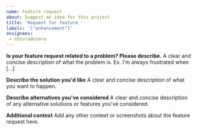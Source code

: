 ```yaml
---
name: Feature request
about: Suggest an idea for this project
title: 'Request for feature '
labels: '["enhancement"]'
assignees: 
 - shivradnimra
---
```


**Is your feature request related to a problem? Please describe.**
A clear and concise description of what the problem is. Ex. I'm always frustrated when [...]

**Describe the solution you'd like**
A clear and concise description of what you want to happen.

**Describe alternatives you've considered**
A clear and concise description of any alternative solutions or features you've considered.

**Additional context**
Add any other context or screenshots about the feature request here.
